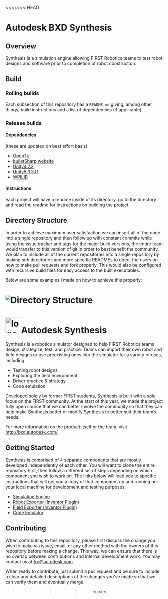 <<<<<<< HEAD
# Autodesk BXD Synthesis
## Overview
Synthesis is a simulation engine allowing FIRST Robotics teams to test robot designs and software prior to completion of robot construction.

## Build
### Rolling builds
Each subsection of this repository has a `README.md` giving, among other things, build instructions and a list of dependencies (if applicable).

### Release builds
#### Dependencies
(these are updated on best effort basis)
- [OpenTk](http://www.opentk.com/) 
- [bulletSharp website](https://andrestraks.github.io/BulletSharp/)
- [Unity4.7.2](https://unity3d.com/get-unity/download/archive)
- [Unity5.3.5.f1](https://unity3d.com/get-unity/download/archive)
- [WPILIB](https://github.com/wpilibsuite/allwpilib)

#### Instructions
each project will have a readme inside of its directory. 
go to the directory and read the readme for instructions on building the project. 
## Directory Structure

In order to achieve maximum user satisfaction we can insert all of the code into a single repository and
then follow up with constant commits while using
the issue tracker and tags for the major build
versions, the entire team would transfer to this
version of git in order to best benefit the
community. We plan to include all of the current
repositories into a single repository by making
sub directories and more specific READMEs to
direct the users on how to make pull requests
and fork properly. This would also be configured
with recursive build files for easy access to the
built executables. 

Below are some examples I
made on how to achieve this properly:

![Directory Structure](https://cloud.githubusercontent.com/assets/6741771/16959078/360a5042-4d98-11e6-904b-bf5f636f2430.png)
=======
# <img src="http://bxd.autodesk.com/synthesis/images/synthesislogo.png" alt="logo" width="50" height ="50"/>Autodesk Synthesis

Synthesis is a robotics simulator designed to help FIRST Robotics teams design, strategize, test, and practice. Teams can import their own robot and field designs or use preexisting ones into the simulator for a variety of uses, including:
* Testing robot designs
* Exploring the field environment
* Driver practice & strategy
* Code emulation

Developed solely by former FIRST students, Synthesis is built with a sole focus on the FIRST community. At the start of this year, we made the project fully open source that we can better involve the community so that they can help make Synthesis better or modify Synthesis to better suit their team’s needs.

For more information on the product itself or the team, visit http://bxd.autodesk.com/

## Getting Started

Synthesis is comprised of 4 separate components that are mostly developed independently of each other. You will want to clone the entire repository first, then follow a different set of steps depending on which component you wish to work on. The links below will lead you to specific instructions that will get you a copy of that component up and running on your local machine for development and testing purposes.

* [Simulation Engine](https://github.com/Autodesk/synthesis/blob/master/engine/unity5/README.md)
* [Robot Exporter (Inventor Plugin)](https://github.com/Autodesk/synthesis/blob/master/exporters/robot_exporter/README.md)
* [Field Exporter (Inventor Plugin)](https://github.com/Autodesk/synthesis/blob/master/exporters/field_exporter/README.md)
* [Code Emulator](https://github.com/Autodesk/synthesis/blob/master/emulation/emulator/README.md)



## Contributing

When contributing to this repository, please first discuss the change you wish to make via issue, email, or any other method with the owners of this repository before making a change. This  way, we can ensure that there is no overlap between contributions and internal development work. You may contact us at frc@autodesk.com.

When ready to contribute, just submit a pull request and be sure to include a clear and detailed descriptions of the changes you've made so that we can verify them and eventually merge.
>>>>>>> master
